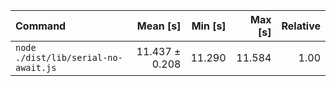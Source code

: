 | Command | Mean [s] | Min [s] | Max [s] | Relative |
|:---|---:|---:|---:|---:|
| `node ./dist/lib/serial-no-await.js` | 11.437 ± 0.208 | 11.290 | 11.584 | 1.00 |
